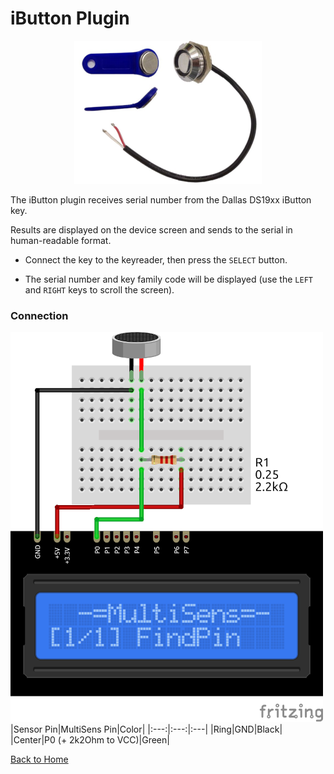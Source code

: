 # iButton Plugin
<p align="center"><img src="iButton.png"/></p>

The iButton plugin receives serial number from the Dallas DS19xx iButton key.

Results are displayed on the device screen and sends to the serial in human-readable format.

* Connect the key to the keyreader, then press the `SELECT` button.

* The serial number and key family code will be displayed (use the `LEFT` and `RIGHT` keys to 
  scroll the screen).

### Connection
![iButtonConnection](iButton-CONN.png)
|Sensor Pin|MultiSens Pin|Color|
|:---:|:---:|:---|
|Ring|GND|Black|
|Center|P0 (+ 2k2Ohm to VCC)|Green|



[Back to Home](/#supported-devices)